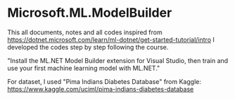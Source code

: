 # Microsoft.ML.ModelBuilder
This all documents, notes and all codes inspired from https://dotnet.microsoft.com/learn/ml-dotnet/get-started-tutorial/intro
I developed the codes step by step following the course.

"Install the ML.NET Model Builder extension for Visual Studio, then train and use your first machine learning model with ML.NET."  
  
For dataset, I used "Pima Indians Diabetes Database" from Kaggle: https://www.kaggle.com/uciml/pima-indians-diabetes-database